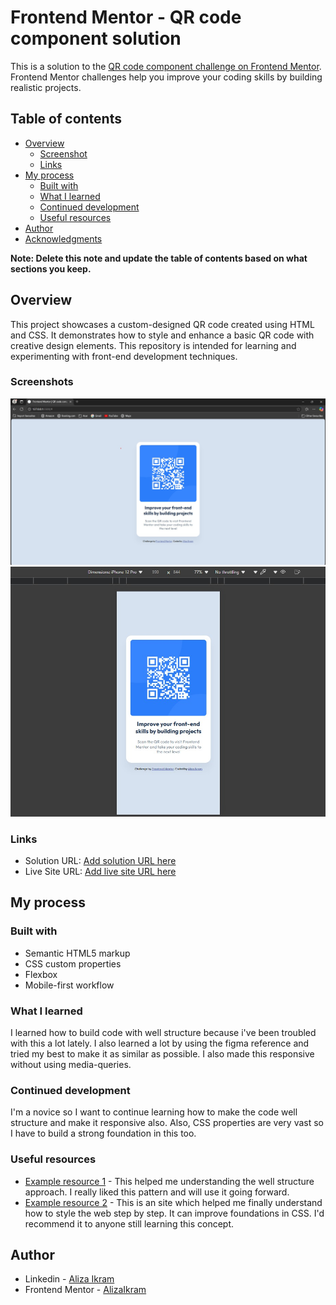 # Frontend Mentor - QR code component solution

This is a solution to the [QR code component challenge on Frontend Mentor](https://www.frontendmentor.io/challenges/qr-code-component-iux_sIO_H). Frontend Mentor challenges help you improve your coding skills by building realistic projects. 

## Table of contents

- [Overview](#overview)
  - [Screenshot](#screenshot)
  - [Links](#links)
- [My process](#my-process)
  - [Built with](#built-with)
  - [What I learned](#what-i-learned)
  - [Continued development](#continued-development)
  - [Useful resources](#useful-resources)
- [Author](#author)
- [Acknowledgments](#acknowledgments)

**Note: Delete this note and update the table of contents based on what sections you keep.**

## Overview

This project showcases a custom-designed QR code created using HTML and CSS. It demonstrates how to style and enhance a basic QR code with creative design elements. This repository is intended for learning and experimenting with front-end development techniques.

### Screenshots

![Desktop version](./screenshots/deskstop.jpg)
![Mobile version](./screenshots/mobile.jpg)


### Links

- Solution URL: [Add solution URL here](https://your-solution-url.com)
- Live Site URL: [Add live site URL here](https://your-live-site-url.com)

## My process

### Built with

- Semantic HTML5 markup
- CSS custom properties
- Flexbox
- Mobile-first workflow

### What I learned

I learned how to build code with well structure because i've been troubled with this a lot lately. I also learned a lot by using the figma reference and tried my best to make it as similar as possible. I also made this responsive without using media-queries.

### Continued development

I'm a novice so I want to continue learning how to make the code well structure and make it responsive also. Also, CSS properties are very vast so I have to build a strong foundation in this too.

### Useful resources

- [Example resource 1](https://www.youtube.com/watch?v=MOsWTckRPfk) - This helped me understanding the well structure approach. I really liked this pattern and will use it going forward.
- [Example resource 2](https://coddy.tech/courses/coddy_profile_card_clone__frontend_project) - This is an site which helped me finally understand how to style the web step by step. It can improve foundations in CSS. I'd recommend it to anyone still learning this concept.


## Author

- Linkedin - [Aliza Ikram](www.linkedin.com/in/aliza-ikram)
- Frontend Mentor - [AlizaIkram](https://www.frontendmentor.io/profile/AlizaIkram)

